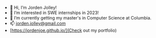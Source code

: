 - 👋 Hi, I’m Jorden Jolley!
- 👀 I’m interested in SWE internships in 2023!
- 🌱 I’m currently getting my master's in Computer Science at Columbia.
- 📫 jorden.jolley@gmail.com
- [https://jordenjoe.github.io/](Check out my portfolio)

<!---
jordenjoe/jordenjoe is a ✨ special ✨ repository because its `README.md` (this file) appears on your GitHub profile.
You can click the Preview link to take a look at your changes.
--->
